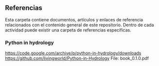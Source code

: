 ## Referencias

Esta carpeta contiene documentos, artículos y enlaces de referencia relacionados con el contenido general de este repositorio. Dentro de cada actividad puede existir una carpeta de referencias específicas.

### Python in hydrology

https://code.google.com/archive/p/python-in-hydrology/downloads
https://github.com/livingworld/Python-in-Hydrology
File: book_0.1.0.pdf